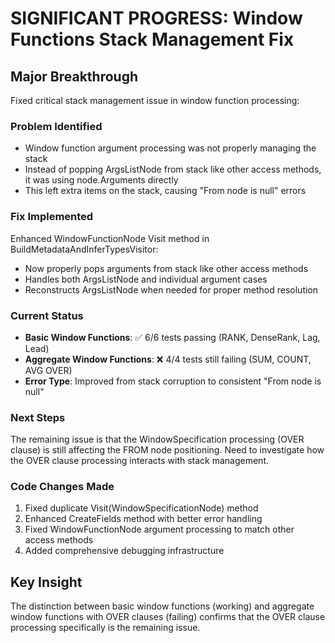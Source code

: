 # SIGNIFICANT PROGRESS: Window Functions Stack Management Fix

## Major Breakthrough
Fixed critical stack management issue in window function processing:

### Problem Identified
- Window function argument processing was not properly managing the stack
- Instead of popping ArgsListNode from stack like other access methods, it was using node.Arguments directly
- This left extra items on the stack, causing "From node is null" errors

### Fix Implemented
Enhanced WindowFunctionNode Visit method in BuildMetadataAndInferTypesVisitor:
- Now properly pops arguments from stack like other access methods
- Handles both ArgsListNode and individual argument cases
- Reconstructs ArgsListNode when needed for proper method resolution

### Current Status
- **Basic Window Functions**: ✅ 6/6 tests passing (RANK, DenseRank, Lag, Lead)
- **Aggregate Window Functions**: ❌ 4/4 tests still failing (SUM, COUNT, AVG OVER)
- **Error Type**: Improved from stack corruption to consistent "From node is null"

### Next Steps
The remaining issue is that the WindowSpecification processing (OVER clause) is still affecting the FROM node positioning. Need to investigate how the OVER clause processing interacts with stack management.

### Code Changes Made
1. Fixed duplicate Visit(WindowSpecificationNode) method
2. Enhanced CreateFields method with better error handling
3. Fixed WindowFunctionNode argument processing to match other access methods
4. Added comprehensive debugging infrastructure

## Key Insight
The distinction between basic window functions (working) and aggregate window functions with OVER clauses (failing) confirms that the OVER clause processing specifically is the remaining issue.